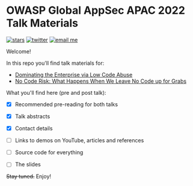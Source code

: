# OWASP Global AppSec APAC 2022 Talk Materials

[![stars](https://img.shields.io/github/stars/mbrg?icon=github&style=social)](https://github.com/mbrg)
[![twitter](https://img.shields.io/twitter/follow/mbrg0?icon=twitter&style=social&label=Follow)](https://twitter.com/intent/follow?screen_name=mbrg0)
[![email me](https://img.shields.io/badge/michael.bargury-owasp.org-red?logo=Gmail)](mailto:michael.bargury@owasp.org)

Welcome!

In this repo you'll find talk materials for:

- [Dominating the Enterprise via Low Code Abuse](Low_Code_Abuse/)
- [No Code Risk: What Happens When We Leave No Code up for Grabs](No_Code_Risk/)

What you'll find here (pre and post talk):

- [x] Recommended pre-reading for both talks

- [x] Talk abstracts

- [x] Contact details

- [ ] Links to demos on YouTube, articles and references

- [ ] Source code for everything

- [ ] The slides

<del>Stay tuned.</del> Enjoy!
